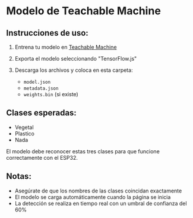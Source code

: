 # Modelo de Teachable Machine

## Instrucciones de uso:

1. Entrena tu modelo en [Teachable Machine](https://teachablemachine.withgoogle.com/train/image)

2. Exporta el modelo seleccionando "TensorFlow.js"

3. Descarga los archivos y coloca en esta carpeta:
   - `model.json`
   - `metadata.json`
   - `weights.bin` (si existe)

## Clases esperadas:
- Vegetal
- Plastico
- Nada

El modelo debe reconocer estas tres clases para que funcione correctamente con el ESP32.

## Notas:
- Asegúrate de que los nombres de las clases coincidan exactamente
- El modelo se carga automáticamente cuando la página se inicia
- La detección se realiza en tiempo real con un umbral de confianza del 60%